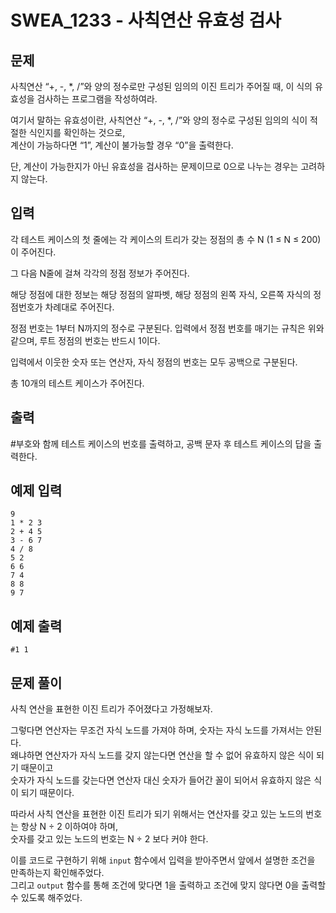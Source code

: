 # SWEA_1233 - 사칙연산 유효성 검사

## 문제

사칙연산 “+, -, \*, /”와 양의 정수로만 구성된 임의의 이진 트리가 주어질 때, 이 식의 유효성을 검사하는 프로그램을 작성하여라.

여기서 말하는 유효성이란, 사칙연산 “+, -, \*, /”와 양의 정수로 구성된 임의의 식이 적절한 식인지를 확인하는 것으로,  
계산이 가능하다면 “1”, 계산이 불가능할 경우 “0”을 출력한다.

단, 계산이 가능한지가 아닌 유효성을 검사하는 문제이므로 0으로 나누는 경우는 고려하지 않는다.

## 입력

각 테스트 케이스의 첫 줄에는 각 케이스의 트리가 갖는 정점의 총 수 N (1 ≤ N ≤ 200)이 주어진다.

그 다음 N줄에 걸쳐 각각의 정점 정보가 주어진다.

해당 정점에 대한 정보는 해당 정점의 알파벳, 해당 정점의 왼쪽 자식, 오른쪽 자식의 정점번호가 차례대로 주어진다.

정점 번호는 1부터 N까지의 정수로 구분된다. 입력에서 정점 번호를 매기는 규칙은 위와 같으며, 루트 정점의 번호는 반드시 1이다.

입력에서 이웃한 숫자 또는 연산자, 자식 정점의 번호는 모두 공백으로 구분된다.

총 10개의 테스트 케이스가 주어진다.

## 출력

#부호와 함께 테스트 케이스의 번호를 출력하고, 공백 문자 후 테스트 케이스의 답을 출력한다.

## 예제 입력

```
9
1 * 2 3
2 + 4 5
3 - 6 7
4 / 8
5 2
6 6
7 4
8 8
9 7
```

## 예제 출력

```
#1 1
```

## 문제 풀이

사칙 연산을 표현한 이진 트리가 주어졌다고 가정해보자.

그렇다면 연산자는 무조건 자식 노드를 가져야 하며, 숫자는 자식 노드를 가져서는 안된다.  
왜냐하면 연산자가 자식 노드를 갖지 않는다면 연산을 할 수 없어 유효하지 않은 식이 되기 때문이고  
숫자가 자식 노드를 갖는다면 연산자 대신 숫자가 들어간 꼴이 되어서 유효하지 않은 식이 되기 때문이다.

따라서 사칙 연산을 표현한 이진 트리가 되기 위해서는 연산자를 갖고 있는 노드의 번호는 항상 N ÷ 2 이하여야 하며,  
숫자를 갖고 있는 노드의 번호는 N ÷ 2 보다 커야 한다.

이를 코드로 구현하기 위해 `input` 함수에서 입력을 받아주면서 앞에서 설명한 조건을 만족하는지 확인해주었다.  
그리고 `output` 함수를 통해 조건에 맞다면 1을 출력하고 조건에 맞지 않다면 0을 출력할 수 있도록 해주었다.
